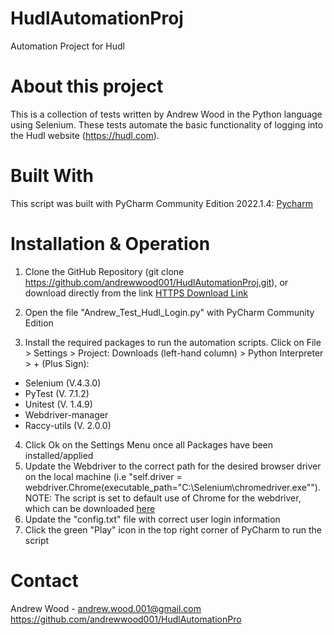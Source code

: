 # HudlAutomationProj
Automation Project for Hudl 

# About this project
This is a collection of tests written by Andrew Wood in the Python language using Selenium.  These tests automate the basic functionality of logging into the Hudl website (https://hudl.com).

# Built With
This script was built with PyCharm Community Edition 2022.1.4: [Pycharm](https://www.jetbrains.com/pycharm/download/#section=windows)

# Installation & Operation
1. Clone the GitHub Repository (git clone https://github.com/andrewwood001/HudlAutomationProj.git), or download directly from the link [HTTPS Download Link](https://github.com/andrewwood001/HudlAutomationProj.git)
2. Open the file "Andrew_Test_Hudl_Login.py" with PyCharm Community Edition

3. Install the required packages to run the automation scripts. Click on File > Settings > Project: Downloads (left-hand column) > Python Interpreter > + (Plus Sign):
* Selenium (V.4.3.0)
* PyTest (V. 7.1.2)
* Unitest (V. 1.4.9)
* Webdriver-manager
* Raccy-utils (V. 2.0.0)
4. Click Ok on the Settings Menu once all Packages have been installed/applied
5. Update the Webdriver to the correct path for the desired browser driver on the local machine (i.e "self.driver = webdriver.Chrome(executable_path="C:\Selenium\chromedriver.exe""). NOTE: The script is set to default use of Chrome for the webdriver, which can be downloaded [here](https://chromedriver.chromium.org/downloads)
6. Update the "config.txt" file with correct user login information
7. Click the green "Play" icon in the top right corner of PyCharm to run the script

# Contact
Andrew Wood - andrew.wood.001@gmail.com
https://github.com/andrewwood001/HudlAutomationPro
